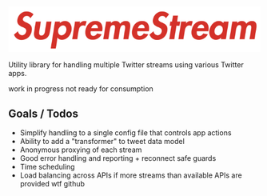 <p align="center">
  <!-- lol -->
  <img src="https://raw.githubusercontent.com/mannynotfound/supreme-stream/master/ss-logo.png" />
</p>

Utility library for handling multiple Twitter streams using various Twitter apps.

work in progress not ready for consumption

## Goals / Todos

* Simplify handling to a single config file that controls app actions
* Ability to add a "transformer" to tweet data model
* Anonymous proxying of each stream
* Good error handling and reporting + reconnect safe guards
* Time scheduling 
* Load balancing across APIs if more streams than available APIs are provided
wtf github
